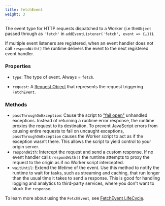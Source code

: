 ```yaml
---
title: fetchEvent
weight: 3
---
```


The event type for HTTP requests dispatched to a Worker (i.e the`Object` passed through as `'fetch'` in `addEventListener('fetch', event => {…})`).

If multiple event listeners are registered, when an event handler does not call `respondWith()` the runtime delivers the event to the next registered event handler.

### Properties

- `type`: The type of event. Always = `fetch`.

- `request`: A [Request Object](/reference/apis/request) that represents the request triggering `FetchEvent`.

### Methods

- `passThroughOnException`: Cause the script to ["fail open"](https://community.microfocus.com/t5/Security-Blog/Security-Fundamentals-Part-1-Fail-Open-vs-Fail-Closed/ba-p/283747) unhandled exceptions. Instead of returning a runtime error response, the runtime proxies the request to its destination. To prevent JavaScript errors from causing entire requests to fail on uncaught exceptions, `passThroughOnException` causes the Worker script to act as if the exception wasn’t there. This allows the script to yield control to your origin server.
- `respondWith`: Intercept the request and send a custom response.
	If no event handler calls `respondWith()` the runtime attempts to proxy the request to the origin as if no Worker script intercepted.
- `waitUntil`: Extend the lifetime of the event. Use this method to notify the runtime to wait for tasks, such as streaming and caching, that run longer than the usual time it takes to send a response. This is good for handling logging and analytics to third-party services, where you don't want to block the `response`.

To learn more about using the `FetchEvent`, see [FetchEvent LifeCycle](/about/tips/fetch-event-lifecycle).
